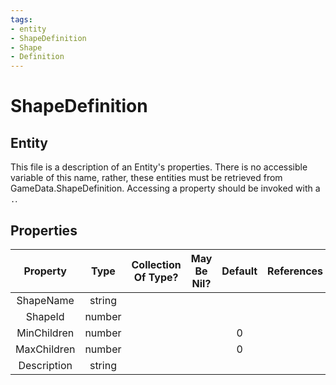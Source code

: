 ```yaml
---
tags:
- entity
- ShapeDefinition
- Shape
- Definition
---
```

# ShapeDefinition
## Entity
This file is a description of an Entity's properties. There is no accessible variable of this name, rather, these entities must be retrieved from GameData.ShapeDefinition. Accessing a property should be invoked with a `.`.
## Properties
|	Property	|	Type	|	Collection Of Type?	|	May Be Nil?	|	Default	|	References	|	Key	|	Notes	|
|	:-:	|	:-:	|	:-:	|	:-:	|	:-:	|	:-:	|	:-:	|	-:	|
|	ShapeName	|	string	|		|		|		|		|		|	|
|	ShapeId	|	number	|		|		|		|		|		|	|
|	MinChildren	|	number	|		|		|	0	|		|		|	|
|	MaxChildren	|	number	|		|		|	0	|		|		|	|
|	Description	|	string	|		|		|		|		|		|	|
